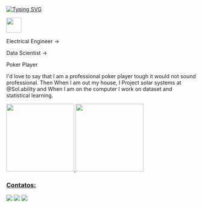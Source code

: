 
[![Typing SVG](https://readme-typing-svg.herokuapp.com?color=%2318AC25&lines=Welcome+to+my+profile!;I+m+Thyago+Carvalho;Machine+Learning+Enthusiast;Member+of+Kaggle+community)](https://git.io/typing-svg)

<img src="https://cdn.jsdelivr.net/gh/devicons/devicon/icons/c/c-line.svg" width="40" height="40"/>

Electrical Engineer ->

Data Scientist ->

Poker Player


I'd love to say that I am a professional poker player tough it would not sound professional.
Then When I am out my house, I Project solar systems at @Sol.ability and When I am on the computer I work on dataset and statistical learning.



<div>
<a href="https://github.com/oakthyago">
<img height="180em" src="https://github-readme-stats.vercel.app/api/top-langs/?username=oakthyago&layout=compact&langs_count=7&theme=dracula"/>
<img height="180em" src="https://github-readme-stats.vercel.app/api?username=oakthyago&show_icons=true&theme=dracula&include_all_commits=true&count_private=true"/>
</div>

  
  ### Contatos:

<div>

<a href="https://www.instagram.com/thyago_oak/" target="_blank"><img src="https://img.shields.io/badge/-Instagram-%23E4405F?style=for-the-badge&logo=instagram&logoColor=white" target="_blank"></a>
<a href = "mailto:contato@thyagoborgescarvalho@gmail.com"><img src="https://img.shields.io/badge/Gmail-D14836?style=for-the-badge&logo=gmail&logoColor=white" target="_blank"></a>
<a href="https://www.linkedin.com/in/oakthyago/" target="_blank"><img src="https://img.shields.io/badge/-LinkedIn-%230077B5?style=for-the-badge&logo=linkedin&logoColor=white" target="_blank"></a>   
</div>
